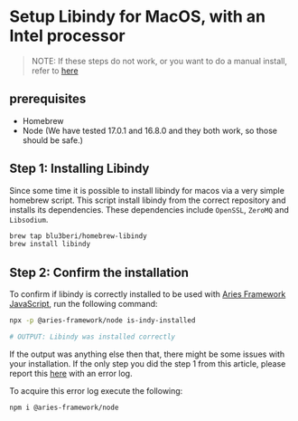 # Setup Libindy for MacOS, with an Intel processor

> NOTE: If these steps do not work, or you want to do a manual install, refer to [here](https://github.com/hyperledger/indy-sdk#macos)

## prerequisites

- Homebrew
- Node (We have tested 17.0.1 and 16.8.0 and they both work, so those should be safe.)

## Step 1: Installing Libindy

Since some time it is possible to install libindy for macos via a very simple homebrew script. This script install libindy from the correct repository and installs its dependencies. These dependencies include `OpenSSL`, `ZeroMQ` and `Libsodium`.

```sh
brew tap blu3beri/homebrew-libindy
brew install libindy
```

## Step 2: Confirm the installation

To confirm if libindy is correctly installed to be used with [Aries Framework JavaScript](https://github.com/hyperledger/aries-framework-javascript), run the following command:

```sh
npx -p @aries-framework/node is-indy-installed

# OUTPUT: Libindy was installed correctly
```

If the output was anything else then that, there might be some issues with your installation. If the only step you did the step 1 from this article, please report this [here](https://github.com/hyperledger/aries-framework-javascript/issues) with an error log.

To acquire this error log execute the following:

```sh
npm i @aries-framework/node
```
